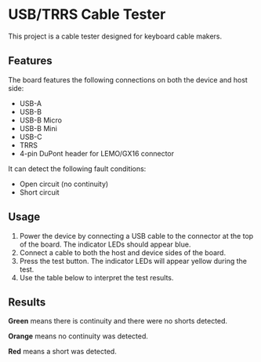 # USB/TRRS Cable Tester

This project is a cable tester designed for keyboard cable makers.

## Features

The board features the following connections on both the device and host side:

* USB-A
* USB-B
* USB-B Micro
* USB-B Mini
* USB-C
* TRRS
* 4-pin DuPont header for LEMO/GX16 connector

It can detect the following fault conditions:

* Open circuit (no continuity)
* Short circuit

## Usage

1. Power the device by connecting a USB cable to the connector at the top of the board. The indicator LEDs should appear blue.
2. Connect a cable to both the host and device sides of the board.
3. Press the test button. The indicator LEDs will appear yellow during the test.
4. Use the table below to interpret the test results.

## Results

**Green** means there is continuity and there were no shorts detected.

**Orange** means no continuity was detected.

**Red** means a short was detected.
